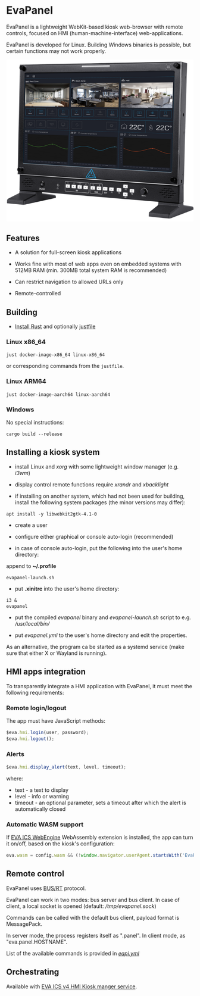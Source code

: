 # EvaPanel

EvaPanel is a lightweight WebKit-based kiosk web-browser with remote controls,
focused on HMI (human-machine-interface) web-applications.

EvaPanel is developed for Linux. Building Windows binaries is possible, but
certain functions may not work properly.

![App](app_preview.png?raw=true)

## Features

* A solution for full-screen kiosk applications

* Works fine with most of web apps even on embedded systems with 512MB
  RAM (min. 300MB total system RAM is recommended)

* Can restrict navigation to allowed URLs only

* Remote-controlled

## Building

* [Install Rust](https://www.rust-lang.org/tools/install) and optionally
  [justfile](https://github.com/casey/just)

### Linux x86_64

```
just docker-image-x86_64 linux-x86_64
```

or corresponding commands from the `justfile`.

### Linux ARM64

```
just docker-image-aarch64 linux-aarch64
```

### Windows

No special instructions:

```
cargo build --release
```

## Installing a kiosk system

* install Linux and *xorg* with some lightweight window manager (e.g. *i3wm*)

* display control remote functions require *xrandr* and *xbacklight*

* if installing on another system, which had not been used for building,
  install the following system packages (the minor versions may differ):

```
apt install -y libwebkit2gtk-4.1-0
```

* create a user

* configure either graphical or console auto-login (recommended)

* in case of console auto-login, put the following into the user's home
  directory:

append to **~/.profile**

```
evapanel-launch.sh
```

* put **.xinitrc** into the user's home directory:

```
i3 &
evapanel
```

* put the compiled *evapanel* binary and *evapanel-launch.sh* script to e.g.
  */usr/local/bin/*

* put *evapanel.yml* to the user's home directory and edit the properties.

As an alternative, the program ca be started as a systemd service (make sure
that either X or Wayland is running).

## HMI apps integration

To transparently integrate a HMI application with EvaPanel, it must meet the
following requirements:

### Remote login/logout

The app must have JavaScript methods:

```javascript
$eva.hmi.login(user, password);
$eva.hmi.logout();
```

### Alerts

```javascript
$eva.hmi.display_alert(text, level, timeout);
```

where:

* text - a text to display
* level - info or warning
* timeout - an optional parameter, sets a timeout after which the alert is
  automatically closed

### Automatic WASM support

If [EVA ICS WebEngine](https://info.bma.ai/en/actual/eva-webengine/index.html)
WebAssembly extension is installed, the app can turn it on/off, based on the
kiosk's configuration:

```javascript
eva.wasm = config.wasm && (!window.navigator.userAgent.startsWith('EvaPanel ') || window.navigator.userAgent.search('/wasm ') > 0);
```

## Remote control

EvaPanel uses [BUS/RT](https://github.com/alttch/busrt) protocol.

EvaPanel can work in two modes: bus server and bus client. In case of client, a
local socket is opened (default: */tmp/evapanel.sock*)

Commands can be called with the default bus client, payload format is
MessagePack.

In server mode, the process registers itself as ".panel". In client mode, as
"eva.panel.HOSTNAME".

List of the available commands is provided in [*eapi.yml*](eapi.yml)

## Orchestrating

Available with [EVA ICS v4 HMI Kiosk manger
service](https://info.bma.ai/en/actual/eva4/svc/eva-kioskman.html).
